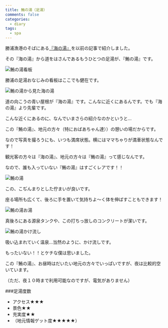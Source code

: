 ```yaml
---
title: 鮪の湯（足湯）
comments: false
categories:
  - diary
tags:
  - spa
---
```


勝浦漁港のそばにある[『海の湯』][1]を以前の記事で紹介しました。

その『海の湯』から道をはさんであるもうひとつの足湯が、『鮪の湯』です。

![鮪の湯看板][2]

勝浦の足湯おなじみの看板はここでも健在です。

![鮪の湯から見た海の湯][3]

道の向こうの青い屋根が『海の湯』です。こんなに近くにあるんです。でも『海の湯』より先輩です。

こんな近くにあるのに、なんでいまさらの紹介なのかというと…

この『鮪の湯』、地元の方々（特におばあちゃん達））の憩いの場だからです。

なので写真を撮ろうにも、いつも満席状態。横にはママちゃりが満車状態なんです！

観光客の方々は『海の湯』、地元の方々は『鮪の湯』って感じなんです。

なので、誰も入っていない『鮪の湯』はすごくレアです！！

![鮪の湯][4]

この、こぢんまりとした佇まいが良いです。

座る場所も広くて、後ろに手を置いて気持ちよ～く体を伸ばすこともできます！

![鮪の湯お湯][5]

真後ろにある源泉タンクや、この打ちっ放しのコンクリートが潔いです。

![鮪の湯かけ流し][6]

吸い込まれていく温泉…当然のように、かけ流しです。

もったいない！！とケチな僕は思いました。

この『鮪の湯』、お昼時はだいたい地元の方々でいっぱいですが、夜は比較的空いています。

（ただ、夜１０時まで利用可能なのですが、電気がありません）

###足湯度数

- アクセス★★★
- 景色★★
- 充実度★★
- （地元情報ゲット度★★★★★）

[1]: /diary/umi-foot-spa.html "海の湯"
[2]: /img/uploads/2009/11/maguro-foot-spa-1.jpg
[3]: /img/uploads/2009/11/maguro-foot-spa-2.jpg
[4]: /img/uploads/2009/11/maguro-foot-spa-3.jpg
[5]: /img/uploads/2009/11/maguro-foot-spa-4.jpg
[6]: /img/uploads/2009/11/maguro-foot-spa-5.jpg
